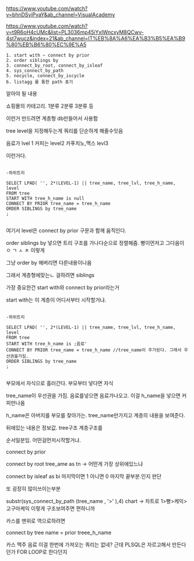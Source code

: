 https://www.youtube.com/watch?v=bhnDSyiPvaY&ab_channel=VisualAcademy

https://www.youtube.com/watch?v=t9R6oH4cUMc&list=PL3036mp45iYxIWncxyM8QCwv-4st7wucz&index=21&ab_channel=IT%EB%8A%A6%EA%B3%B5%EA%B9%80%EB%B6%80%EC%9E%A5

```
1. start with ~ connect by prior
2. order siblings by
3. connect_by_root, connect_by_isleaf
4. sys_connect_by_path
5. nocycle, connect_by_iscycle
6. listagg 를 통한 path 표기

```

알아야 될 내용

쇼핑몰의 카테고리. 1분류 2분류 3분류 등

이런거 만드려면 계층형 db만들어서 사용함

tree level을 지정해두는게 쿼리를 단순하게 해줄수잇음

음료가 lvel 1
커피는 level2
카푸치노,맥스 levl3

이런거다.

```

-하위트리

SELECT LPAD( '', 2*(LEVEL-1) || tree_name, tree_lvl, tree_h_name, level
FROM tree
START WITH tree_h_name is null
CONNECT BY PRIOR tree_name = tree_h_name
ORDER SIBLINGS by tree_name
;


```
여기서 level은 connect by prior 구문과 함께 움직인다.

order siblings by 넣으면 트리 구조를 가나다순으로 정렬해줌. 빵이먼저고 그다음이 ㅇ ㄱ ㅅ ㅊ 이렇게

그냥 order by 해버리면 다른내용이나옴

그래서 계층형에맞는ㄴ 걸하려면 siblings

가장 중요한건 start with와 connect by prior라는거

start with는 이 계층이 어디서부터 시작할거냐. 


```

-하위트리

SELECT LPAD( '', 2*(LEVEL-1) || tree_name, tree_lvl, tree_h_name, level
FROM tree
START WITH tree_h_name is ;음료'
CONNECT BY PRIOR tree_name = tree_h_name //tree_name이 주가된다. 그래서 우선권을가짐. 
ORDER SIBLINGS by tree_name
;


```
부모에서 자식으로 흘러간다. 부모부터 넣다면 자식 

tree_name이 우선권을 가짐. 음료를넣으면 음료가나오고. 이걸 h_name을 넣으면 커피만나옴

h_name은 아버지를 부모를 찾아가는. tree_name만가지고 계층의 내용을 보여준다.

뒤에있는 내용은 정보값. tree구조 계층구조를 

순서일분임.  어떤걸먼저시작할거냐.

connect by prior 

connect by root tree_ame as tn -> 어떤게 가장 상위에있느냐 


connect by isleaf as bi 마지막이면 1 아니면 0  마지막 끝부분.인지 판단

또 굉장히 많이쓰이는부분

substr(sys_connect_by_path (tree_name , '>' ),4) chart -> 차트로 1>빵>케익>고구마케익 이렇게 구조보여주면 편하니까


카스를 맨위로 역으로하려면

connect by tree name = prior treee_h_name


카스
 맥주 
   음료
   이걸 한번에 가져오는 쿼리는 없네? 근데 PLSQL은 자르고해서 만든다던가 FOR LOOP로 한다던지
   
   

